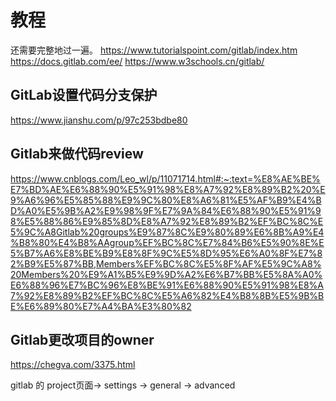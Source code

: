 # 教程
还需要完整地过一遍。
https://www.tutorialspoint.com/gitlab/index.htm
https://docs.gitlab.com/ee/
https://www.w3schools.cn/gitlab/


## GitLab设置代码分支保护
https://www.jianshu.com/p/97c253bdbe80

## Gitlab来做代码review 
https://www.cnblogs.com/Leo_wl/p/11071714.html#:~:text=%E8%AE%BE%E7%BD%AE%E6%88%90%E5%91%98%E8%A7%92%E8%89%B2%20%E9%A6%96%E5%85%88%E9%9C%80%E8%A6%81%E5%AF%B9%E4%BD%A0%E5%9B%A2%E9%98%9F%E7%9A%84%E6%88%90%E5%91%98%E5%88%86%E9%85%8D%E8%A7%92%E8%89%B2%EF%BC%8C%E5%9C%A8Gitlab%20groups%E9%87%8C%E9%80%89%E6%8B%A9%E4%B8%80%E4%B8%AAgroup%EF%BC%8C%E7%84%B6%E5%90%8E%E5%B7%A6%E8%BE%B9%E8%8F%9C%E5%8D%95%E6%A0%8F%E7%82%B9%E5%87%BB,Members%EF%BC%8C%E5%8F%AF%E5%9C%A8%20Members%20%E9%A1%B5%E9%9D%A2%E6%B7%BB%E5%8A%A0%E6%88%96%E7%BC%96%E8%BE%91%E6%88%90%E5%91%98%E8%A7%92%E8%89%B2%EF%BC%8C%E5%A6%82%E4%B8%8B%E5%9B%BE%E6%89%80%E7%A4%BA%E3%80%82

## Gitlab更改项目的owner
https://chegva.com/3375.html

gitlab 的 project页面-> settings -> general -> advanced 
